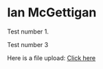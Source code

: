 # Ian McGettigan

Test number 1.

Test number 3 

Here is a file upload: 
[Click here](./assets/CoursePaper_IanMcGettigan2091280.pdf)
